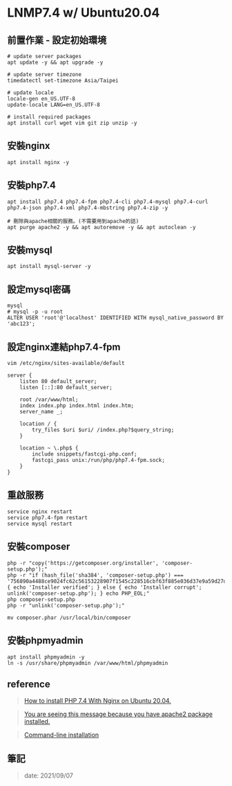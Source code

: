 # LNMP7.4 w/ Ubuntu20.04

## 前置作業 - 設定初始環境
```
# update server packages
apt update -y && apt upgrade -y

# update server timezone
timedatectl set-timezone Asia/Taipei

# update locale
locale-gen en_US.UTF-8
update-locale LANG=en_US.UTF-8

# install required packages
apt install curl wget vim git zip unzip -y
```

## 安裝nginx
```
apt install nginx -y
```

## 安裝php7.4
```
apt install php7.4 php7.4-fpm php7.4-cli php7.4-mysql php7.4-curl php7.4-json php7.4-xml php7.4-mbstring php7.4-zip -y

# 刪除與apache相關的服務。(不需要用到apache的話)
apt purge apache2 -y && apt autoremove -y && apt autoclean -y
```

## 安裝mysql
```
apt install mysql-server -y
```
## 設定mysql密碼
```
mysql
# mysql -p -u root
ALTER USER 'root'@'localhost' IDENTIFIED WITH mysql_native_password BY 'abc123';
```

## 設定nginx連結php7.4-fpm
```
vim /etc/nginx/sites-available/default
```
```
server {
    listen 80 default_server;
    listen [::]:80 default_server;

    root /var/www/html;
    index index.php index.html index.htm;
    server_name _;

    location / {
        try_files $uri $uri/ /index.php?$query_string;
    }

    location ~ \.php$ {
        include snippets/fastcgi-php.conf;
        fastcgi_pass unix:/run/php/php7.4-fpm.sock;
    }
}

```
## 重啟服務
```
service nginx restart
service php7.4-fpm restart
service mysql restart
```

## 安裝composer 
```
php -r "copy('https://getcomposer.org/installer', 'composer-setup.php');"
php -r "if (hash_file('sha384', 'composer-setup.php') === '756890a4488ce9024fc62c56153228907f1545c228516cbf63f885e036d37e9a59d27d63f46af1d4d07ee0f76181c7d3') { echo 'Installer verified'; } else { echo 'Installer corrupt'; unlink('composer-setup.php'); } echo PHP_EOL;"
php composer-setup.php
php -r "unlink('composer-setup.php');"

mv composer.phar /usr/local/bin/composer
```

## 安裝phpmyadmin
```
apt install phpmyadmin -y
ln -s /usr/share/phpmyadmin /var/www/html/phpmyadmin
```

## reference

> [How to install PHP 7.4 With Nginx on Ubuntu 20.04.](https://www.rosehosting.com/blog/how-to-install-php-7-4-with-nginx-on-ubuntu-20-04/)

> [You are seeing this message because you have apache2 package installed.](https://blog.csdn.net/zhezhebie/article/details/79940324)

> [Command-line installation](https://getcomposer.org/download/)

## 筆記
> date: 2021/09/07